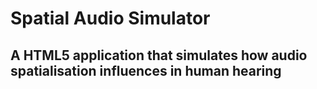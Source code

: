Spatial Audio Simulator
=======================




A HTML5 application that simulates how audio spatialisation influences in human hearing
------------------------------------------------------------